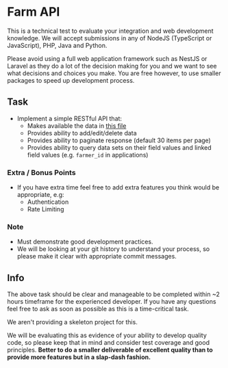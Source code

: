 # Farm API

This is a technical test to evaluate your integration and web development knowledge. We will accept submissions in any of NodeJS (TypeScript or JavaScript), PHP, Java and Python.

Please avoid using a full web application framework such as NestJS or Laravel as they do a lot of the decision making for you and we want to see what decisions and choices you make. You are free however, to use smaller packages to speed up development process.

## Task

* Implement a simple RESTful API that:
  * Makes available the data in [this file](/data.json)
  * Provides ability to add/edit/delete data
  * Provides ability to paginate response (default 30 items per page)
  * Provides ability to query data sets on their field values and linked field values (e.g. `farmer_id` in applications)

### Extra / Bonus Points

* If you have extra time feel free to add extra features you think would be appropriate, e.g:
  * Authentication
  * Rate Limiting

### Note

* Must demonstrate good development practices.
* We will be looking at your git history to understand your process, so please make it clear with appropriate commit messages.

## Info

The above task should be clear and manageable to be completed within ~2 hours timeframe for the experienced developer. If you have any questions feel free to ask as soon as possible as this is a time-critical task.
 
We aren't providing a skeleton project for this.

We will be evaluating this as evidence of your ability to develop quality code, so please keep that in mind and consider test coverage and good principles. **Better to do a smaller deliverable of excellent quality than to provide more features but in a slap-dash fashion.**
